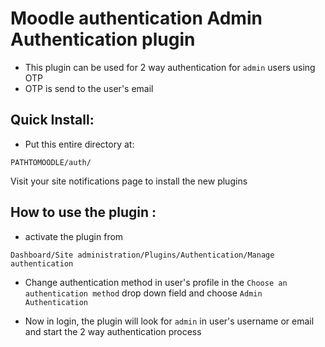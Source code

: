 # Moodle authentication Admin Authentication plugin

- This plugin can be used for 2 way authentication for `admin` users using OTP
- OTP is send to the user's email

## Quick Install:

- Put this entire directory at:

```
PATHTOMOODLE/auth/
```

Visit your site notifications page to install the new plugins

## How to use the plugin :

- activate the plugin from

```
Dashboard/Site administration/Plugins/Authentication/Manage authentication
```

- Change authentication method in user's profile in the `Choose an authentication method` drop down field and choose `Admin Authentication`

- Now in login, the plugin will look for `admin` in user's username or email and start the 2 way authentication process
